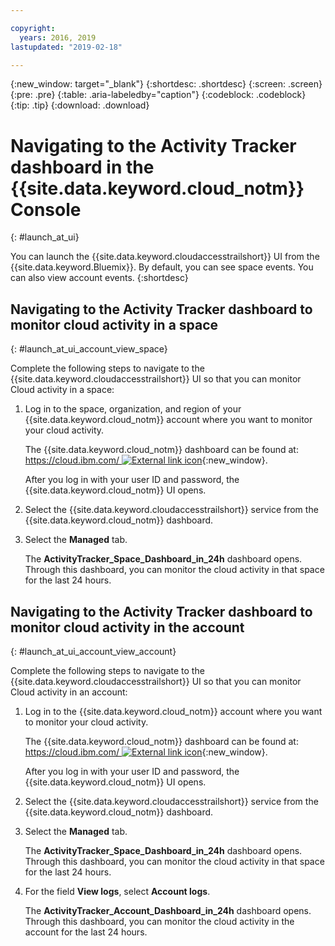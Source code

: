 ```yaml
---

copyright:
  years: 2016, 2019
lastupdated: "2019-02-18"

---
```


{:new_window: target="_blank"}
{:shortdesc: .shortdesc}
{:screen: .screen}
{:pre: .pre}
{:table: .aria-labeledby="caption"}
{:codeblock: .codeblock}
{:tip: .tip}
{:download: .download}



# Navigating to the Activity Tracker dashboard in the {{site.data.keyword.cloud_notm}} Console
{: #launch_at_ui}

You can launch the {{site.data.keyword.cloudaccesstrailshort}} UI from the {{site.data.keyword.Bluemix}}. By default, you can see space events. You can also view account events.
{:shortdesc}
   

## Navigating to the Activity Tracker dashboard to monitor cloud activity in a space
{: #launch_at_ui_account_view_space}

Complete the following steps to navigate to the {{site.data.keyword.cloudaccesstrailshort}} UI so that you can monitor Cloud activity in a space:

1. Log in to the space, organization, and region of your {{site.data.keyword.cloud_notm}} account where you want to monitor your cloud activity.

    The {{site.data.keyword.cloud_notm}} dashboard can be found at: [https://cloud.ibm.com/ ![External link icon](../../../icons/launch-glyph.svg "External link icon")](https://cloud.ibm.com/){:new_window}.
    
	After you log in with your user ID and password, the {{site.data.keyword.cloud_notm}} UI opens.

2. Select the {{site.data.keyword.cloudaccesstrailshort}} service from the {{site.data.keyword.cloud_notm}} dashboard. 
    
3. Select the **Managed** tab.

    The **ActivityTracker_Space_Dashboard_in_24h** dashboard opens. Through this dashboard, you can monitor the cloud activity in that space for the last 24 hours. 


## Navigating to the Activity Tracker dashboard to monitor cloud activity in the account
{: #launch_at_ui_account_view_account}

Complete the following steps to navigate to the {{site.data.keyword.cloudaccesstrailshort}} UI so that you can monitor Cloud activity in an account:

1. Log in to the {{site.data.keyword.cloud_notm}} account where you want to monitor your cloud activity.

    The {{site.data.keyword.cloud_notm}} dashboard can be found at: [https://cloud.ibm.com/ ![External link icon](../../../icons/launch-glyph.svg "External link icon")](https://cloud.ibm.com/){:new_window}.
    
	After you log in with your user ID and password, the {{site.data.keyword.cloud_notm}} UI opens.

2. Select the {{site.data.keyword.cloudaccesstrailshort}} service from the {{site.data.keyword.cloud_notm}} dashboard. 
    
3. Select the **Managed** tab.

    The **ActivityTracker_Space_Dashboard_in_24h** dashboard opens. Through this dashboard, you can monitor the cloud activity in that space for the last 24 hours. 

4. For the field **View logs**, select **Account logs**.

    The **ActivityTracker_Account_Dashboard_in_24h** dashboard opens. Through this dashboard, you can monitor the cloud activity in the account for the last 24 hours.
